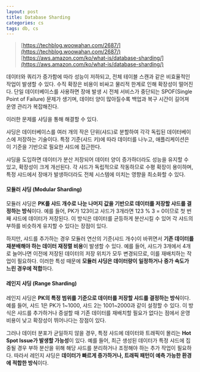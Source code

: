 ```yaml
---
layout: post
title: Database Sharding
categories: cs
tags: db, cs
---
```


> [https://techblog.woowahan.com/2687/](https://techblog.woowahan.com/2687/)
> [https://aws.amazon.com/ko/what-is/database-sharding/](https://aws.amazon.com/ko/what-is/database-sharding/)

데이터와 쿼리가 증가함에 따라 성능이 저하되고, 전체 테이블 스캔과 같은 비효율적인 작업이 발생할 수 있다. 수직 확장은 비용이 비싸고 물리적 한계로 인해 확장성이 떨어진다. 단일 데이터베이스를 사용하면 장애 발생 시 전체 서비스가 중단되는 SPOF(Single Point of Failure) 문제가 생기며, 데이터 양이 많아질수록 백업과 복구 시간이 길어져 운영 관리가 복잡해진다.

이러한 문제를 샤딩을 통해 해결할 수 있다.

샤딩은 데이터베이스를 여러 개의 작은 단위(샤드)로 분할하여 각각 독립된 데이터베이스에 저장하는 기술이다. 특정 기준(샤드 키)에 따라 데이터를 나누고, 애플리케이션은 이 기준을 기반으로 필요한 샤드에 접근한다.

샤딩을 도입하면 데이터가 분산 저장되어 데이터 양이 증가하더라도 성능을 유지할 수 있고, 확장성이 크게 개선된다. 각 샤드가 독립적으로 작동하므로 수평 확장이 용이하며, 특정 샤드에서 장애가 발생하더라도 전체 시스템에 미치는 영향을 최소화할 수 있다.

#### 모듈러 샤딩 (Modular Sharding)

모듈러 샤딩은 **PK를 샤드 개수로 나눈 나머지 값을 기반으로 데이터를 저장할 샤드를 결정하는 방식**이다. 예를 들어, PK가 123이고 샤드가 3개라면 123 % 3 = 0이므로 첫 번째 샤드에 데이터가 저장된다. 이 방식은 데이터를 균등하게 분산시킬 수 있어 각 샤드의 부하를 비슷하게 유지할 수 있다는 장점이 있다.

하지만, 샤드를 추가하는 경우 모듈러 연산의 기준(샤드 개수)이 바뀌면서 **기존 데이터를 재분배해야 하는 데이터 재정렬 비용**이 발생할 수 있다. 예를 들어, 샤드가 3개에서 4개로 늘어나면 이전에 저장된 데이터의 저장 위치가 모두 변경되므로, 이를 재배치하는 작업이 필요하다. 이러한 특성 때문에 **모듈러 샤딩은 데이터량이 일정하거나 증가 속도가 느린 경우에 적합**하다.

#### 레인지 샤딩 (Range Sharding)

레인지 샤딩은 **PK의 특정 범위를 기준으로 데이터를 저장할 샤드를 결정하는 방식**이다. 예를 들어, 샤드 1은 PK가 1~1000, 샤드 2는 1001~2000과 같이 설정할 수 있다. 이 방식은 샤드를 추가하거나 증설할 때 기존 데이터를 재배치할 필요가 없다는 점에서 운영 비용이 낮고 확장성이 뛰어나다는 장점이 있다.

그러나 데이터 분포가 균일하지 않을 경우, 특정 샤드에 데이터와 트래픽이 몰리는 **Hot Spot Issue가 발생할 가능성**이 있다. 예를 들어, 최근 생성된 데이터가 특정 샤드에 집중될 경우 부하 분산을 위해 해당 샤드를 분리하거나 조정해야 하는 추가 작업이 필요하다. 따라서 레인지 샤딩은 **데이터가 빠르게 증가하거나, 트래픽 패턴이 예측 가능한 환경에 적합한 방식**이다.
